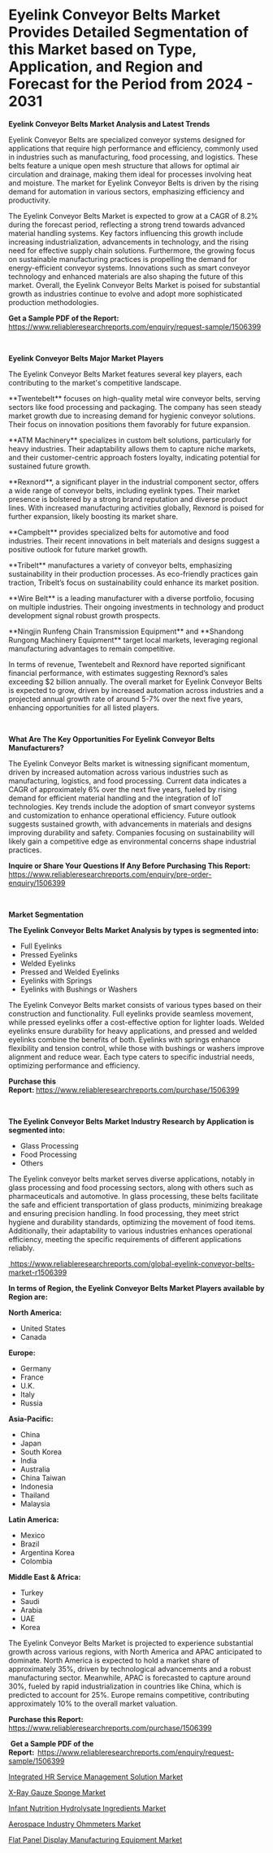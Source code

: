 <p><h1>Eyelink Conveyor Belts Market Provides Detailed Segmentation of this Market based on Type, Application, and Region and Forecast for the Period from 2024 - 2031</h1></p><p><strong>Eyelink Conveyor Belts Market Analysis and Latest Trends</strong></p>
<p><p>Eyelink Conveyor Belts are specialized conveyor systems designed for applications that require high performance and efficiency, commonly used in industries such as manufacturing, food processing, and logistics. These belts feature a unique open mesh structure that allows for optimal air circulation and drainage, making them ideal for processes involving heat and moisture. The market for Eyelink Conveyor Belts is driven by the rising demand for automation in various sectors, emphasizing efficiency and productivity.</p><p>The Eyelink Conveyor Belts Market is expected to grow at a CAGR of 8.2% during the forecast period, reflecting a strong trend towards advanced material handling systems. Key factors influencing this growth include increasing industrialization, advancements in technology, and the rising need for effective supply chain solutions. Furthermore, the growing focus on sustainable manufacturing practices is propelling the demand for energy-efficient conveyor systems. Innovations such as smart conveyor technology and enhanced materials are also shaping the future of this market. Overall, the Eyelink Conveyor Belts Market is poised for substantial growth as industries continue to evolve and adopt more sophisticated production methodologies.</p></p>
<p><strong>Get a Sample PDF of the Report:&nbsp;</strong> <a href="https://www.reliableresearchreports.com/enquiry/request-sample/1506399?utm_campaign=33&utm_medium=2&utm_source=Github&utm_content=ia&utm_term=07122024&utm_id=eyelink-conveyor-belts">https://www.reliableresearchreports.com/enquiry/request-sample/1506399</a></p>
<p>&nbsp;</p>
<p><strong>Eyelink Conveyor Belts Major Market Players</strong></p>
<p><p>The Eyelink Conveyor Belts Market features several key players, each contributing to the market's competitive landscape. </p><p>**Twentebelt** focuses on high-quality metal wire conveyor belts, serving sectors like food processing and packaging. The company has seen steady market growth due to increasing demand for hygienic conveyor solutions. Their focus on innovation positions them favorably for future expansion.</p><p>**ATM Machinery** specializes in custom belt solutions, particularly for heavy industries. Their adaptability allows them to capture niche markets, and their customer-centric approach fosters loyalty, indicating potential for sustained future growth.</p><p>**Rexnord**, a significant player in the industrial component sector, offers a wide range of conveyor belts, including eyelink types. Their market presence is bolstered by a strong brand reputation and diverse product lines. With increased manufacturing activities globally, Rexnord is poised for further expansion, likely boosting its market share.</p><p>**Campbelt** provides specialized belts for automotive and food industries. Their recent innovations in belt materials and designs suggest a positive outlook for future market growth.</p><p>**Tribelt** manufactures a variety of conveyor belts, emphasizing sustainability in their production processes. As eco-friendly practices gain traction, Tribelt’s focus on sustainability could enhance its market position.</p><p>**Wire Belt** is a leading manufacturer with a diverse portfolio, focusing on multiple industries. Their ongoing investments in technology and product development signal robust growth prospects.</p><p>**Ningjin Runfeng Chain Transmission Equipment** and **Shandong Rungong Machinery Equipment** target local markets, leveraging regional manufacturing advantages to remain competitive.</p><p>In terms of revenue, Twentebelt and Rexnord have reported significant financial performance, with estimates suggesting Rexnord’s sales exceeding $2 billion annually. The overall market for Eyelink Conveyor Belts is expected to grow, driven by increased automation across industries and a projected annual growth rate of around 5-7% over the next five years, enhancing opportunities for all listed players.</p></p>
<p>&nbsp;</p>
<p><strong>What Are The Key Opportunities For Eyelink Conveyor Belts Manufacturers?</strong></p>
<p><p>The Eyelink Conveyor Belts market is witnessing significant momentum, driven by increased automation across various industries such as manufacturing, logistics, and food processing. Current data indicates a CAGR of approximately 6% over the next five years, fueled by rising demand for efficient material handling and the integration of IoT technologies. Key trends include the adoption of smart conveyor systems and customization to enhance operational efficiency. Future outlook suggests sustained growth, with advancements in materials and designs improving durability and safety. Companies focusing on sustainability will likely gain a competitive edge as environmental concerns shape industrial practices.</p></p>
<p><strong>Inquire or Share Your Questions If Any Before Purchasing This Report:</strong> <a href="https://www.reliableresearchreports.com/enquiry/pre-order-enquiry/1506399?utm_campaign=33&utm_medium=2&utm_source=Github&utm_content=ia&utm_term=07122024&utm_id=eyelink-conveyor-belts">https://www.reliableresearchreports.com/enquiry/pre-order-enquiry/1506399</a></p>
<p>&nbsp;</p>
<p><strong>Market Segmentation</strong></p>
<p><strong>The Eyelink Conveyor Belts Market Analysis by types is segmented into:</strong></p>
<p><ul><li>Full Eyelinks</li><li>Pressed Eyelinks</li><li>Welded Eyelinks</li><li>Pressed and Welded Eyelinks</li><li>Eyelinks with Springs</li><li>Eyelinks with Bushings or Washers</li></ul></p>
<p><p>The Eyelink Conveyor Belts market consists of various types based on their construction and functionality. Full eyelinks provide seamless movement, while pressed eyelinks offer a cost-effective option for lighter loads. Welded eyelinks ensure durability for heavy applications, and pressed and welded eyelinks combine the benefits of both. Eyelinks with springs enhance flexibility and tension control, while those with bushings or washers improve alignment and reduce wear. Each type caters to specific industrial needs, optimizing performance and efficiency.</p></p>
<p><strong>Purchase this Report:&nbsp;</strong><a href="https://www.reliableresearchreports.com/purchase/1506399?utm_campaign=33&utm_medium=2&utm_source=Github&utm_content=ia&utm_term=07122024&utm_id=eyelink-conveyor-belts">https://www.reliableresearchreports.com/purchase/1506399</a></p>
<p>&nbsp;</p>
<p><strong>The Eyelink Conveyor Belts Market Industry Research by Application is segmented into:</strong></p>
<p><ul><li>Glass Processing</li><li>Food Processing</li><li>Others</li></ul></p>
<p><p>The Eyelink conveyor belts market serves diverse applications, notably in glass processing and food processing sectors, along with others such as pharmaceuticals and automotive. In glass processing, these belts facilitate the safe and efficient transportation of glass products, minimizing breakage and ensuring precision handling. In food processing, they meet strict hygiene and durability standards, optimizing the movement of food items. Additionally, their adaptability to various industries enhances operational efficiency, meeting the specific requirements of different applications reliably.</p></p>
<p><a href="https://www.reliableresearchreports.com/global-eyelink-conveyor-belts-market-r1506399?utm_campaign=33&utm_medium=2&utm_source=Github&utm_content=ia&utm_term=07122024&utm_id=eyelink-conveyor-belts">&nbsp;https://www.reliableresearchreports.com/global-eyelink-conveyor-belts-market-r1506399</a></p>
<p><strong>In terms of Region, the Eyelink Conveyor Belts Market Players available by Region are:</strong></p>
<p>
    <p> <strong> North America: </strong>
        <ul>
            <li>United States</li>
            <li>Canada</li>
        </ul>
        </p> 
    <p> <strong> Europe: </strong>
        <ul>
            <li>Germany</li>
            <li>France</li>
            <li>U.K.</li>
            <li>Italy</li>
            <li>Russia</li>
        </ul>
        </p> 
    <p> <strong> Asia-Pacific: </strong>
        <ul>
            <li>China</li>
            <li>Japan</li>
            <li>South Korea</li>
            <li>India</li>
            <li>Australia</li>
            <li>China Taiwan</li>
            <li>Indonesia</li>
            <li>Thailand</li>
            <li>Malaysia</li>
        </ul>
        </p> 
    <p> <strong> Latin America: </strong>
        <ul>
            <li>Mexico</li>
            <li>Brazil</li>
            <li>Argentina Korea</li>
            <li>Colombia</li>
        </ul>
        </p> 
    <p> <strong> Middle East & Africa: </strong>
        <ul>
            <li>Turkey</li>
            <li>Saudi</li>
            <li>Arabia</li>
            <li>UAE</li>
            <li>Korea</li>
        </ul>
    </p>
    </p>
<p><p>The Eyelink Conveyor Belts Market is projected to experience substantial growth across various regions, with North America and APAC anticipated to dominate. North America is expected to hold a market share of approximately 35%, driven by technological advancements and a robust manufacturing sector. Meanwhile, APAC is forecasted to capture around 30%, fueled by rapid industrialization in countries like China, which is predicted to account for 25%. Europe remains competitive, contributing approximately 10% to the overall market valuation.</p></p>
<p><strong>Purchase this Report: </strong><a href="https://www.reliableresearchreports.com/purchase/1506399?utm_campaign=33&utm_medium=2&utm_source=Github&utm_content=ia&utm_term=07122024&utm_id=eyelink-conveyor-belts">https://www.reliableresearchreports.com/purchase/1506399</a></p>
<p>&nbsp;<strong>Get a Sample PDF of the Report:&nbsp;&nbsp;</strong><a href="https://www.reliableresearchreports.com/enquiry/request-sample/1506399?utm_campaign=33&utm_medium=2&utm_source=Github&utm_content=ia&utm_term=07122024&utm_id=eyelink-conveyor-belts">https://www.reliableresearchreports.com/enquiry/request-sample/1506399</a></p>
<p><strong></strong></p>
<p><p><a href="https://issuu.com/reportprime-2/docs/integrated-hr-service-management-solution-market-s?utm_campaign=33&utm_medium=2&utm_source=Github&utm_content=ia&utm_term=07122024&utm_id=eyelink-conveyor-belts">Integrated HR Service Management Solution Market</a></p><p><a href="https://issuu.com/reportprime-2/docs/x-ray-gauze-sponge-market-size-2030.pptx?utm_campaign=33&utm_medium=2&utm_source=Github&utm_content=ia&utm_term=07122024&utm_id=eyelink-conveyor-belts">X-Ray Gauze Sponge Market</a></p><p><a href="https://www.linkedin.com/pulse/revolutionizing-success-in-depth-review-theglobal-infant-9lbsf?utm_campaign=33&utm_medium=2&utm_source=Github&utm_content=ia&utm_term=07122024&utm_id=eyelink-conveyor-belts">Infant Nutrition Hydrolysate Ingredients Market</a></p><p><a href="https://github.com/osbornrdaflalo/Market-Research-Report-List-1/blob/main/aerospace-industry-ohmmeters-market.md?utm_campaign=33&utm_medium=2&utm_source=Github&utm_content=ia&utm_term=07122024&utm_id=eyelink-conveyor-belts">Aerospace Industry Ohmmeters Market</a></p><p><a href="https://www.linkedin.com/pulse/detailed-flat-panel-display-manufacturing-equipment-market-lcrte?utm_campaign=33&utm_medium=2&utm_source=Github&utm_content=ia&utm_term=07122024&utm_id=eyelink-conveyor-belts">Flat Panel Display Manufacturing Equipment Market</a></p></p>